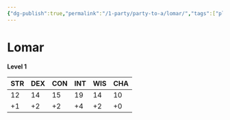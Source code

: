 ```yaml
---
{"dg-publish":true,"permalink":"/1-party/party-to-a/lomar/","tags":["player"]}
---
```



# Lomar

**Level 1**

| STR | DEX | CON | INT | WIS | CHA |
| --- | --- | --- | --- | --- | --- |
| 12  | 14  | 15  | 19  | 14  | 10  |
| +1  | +2  | +2  | +4  | +2  | +0  |